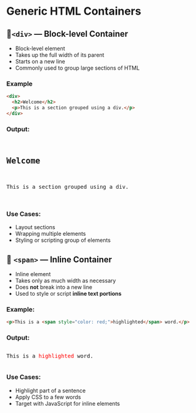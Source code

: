 # Generic HTML Containers

## 🔹`<div>` — Block-level Container

* Block-level element
* Takes up the full width of its parent
* Starts on a new line
* Commonly used to group large sections of HTML

### Example

```html
<div>
  <h2>Welcome</h2>
  <p>This is a section grouped using a div.</p>
</div>
```

### Output:

<pre>
<div>
<h2>Welcome</h2>
<p>This is a section grouped using a div.</p>
</div></pre>

### Use Cases:

* Layout sections
* Wrapping multiple elements
* Styling or scripting group of elements

## 🔹 `<span>` — Inline Container

* Inline element
* Takes only as much width as necessary
* Does **not** break into a new line
* Used to style or script **inline text portions**

### Example:

```html
<p>This is a <span style="color: red;">highlighted</span> word.</p>
```

### Output:

<pre>
<p>This is a <span style="color: red;">highlighted</span> word.</p></pre>

### Use Cases:

* Highlight part of a sentence
* Apply CSS to a few words
* Target with JavaScript for inline elements
